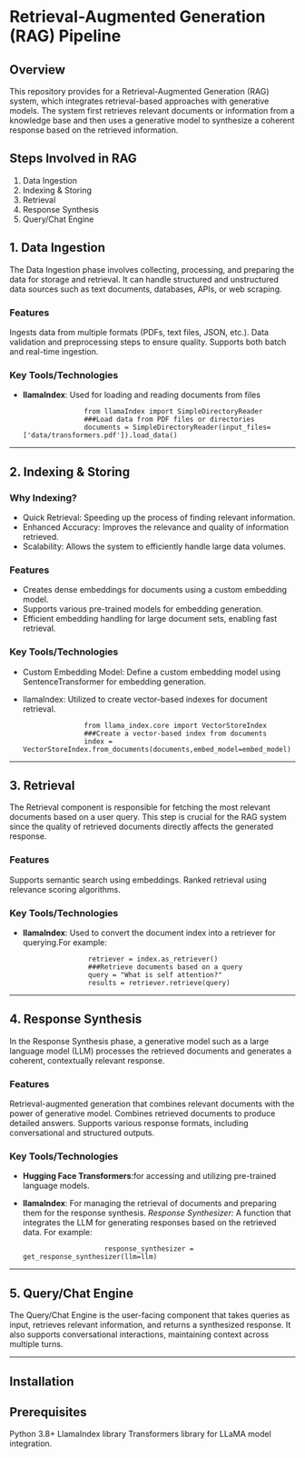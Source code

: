 
# Retrieval-Augmented Generation (RAG) Pipeline

## Overview
This repository provides for a Retrieval-Augmented Generation (RAG) system, which integrates retrieval-based approaches with generative models.
The system first retrieves relevant documents or information from a knowledge base and then uses a generative model to synthesize a coherent response based on the retrieved information.

## Steps Involved in RAG
1. Data Ingestion
2. Indexing & Storing
3. Retrieval
4. Response Synthesis
5. Query/Chat Engine


## 1. Data Ingestion
The Data Ingestion phase involves collecting, processing, and preparing the data for storage and retrieval.
It can handle structured and unstructured data sources such as text documents, databases, APIs, or web scraping.
### Features
Ingests data from multiple formats (PDFs, text files, JSON, etc.).
Data validation and preprocessing steps to ensure quality.
Supports both batch and real-time ingestion.
### Key Tools/Technologies
- **llamaIndex**: Used for loading and reading documents from files


                     from llamaIndex import SimpleDirectoryReader
                     ###Load data from PDF files or directories
                     documents = SimpleDirectoryReader(input_files=['data/transformers.pdf']).load_data()
********************************************
## 2. Indexing & Storing
### Why Indexing?
- Quick Retrieval: Speeding up the process of finding relevant information.
- Enhanced Accuracy: Improves the relevance and quality of information retrieved.
- Scalability: Allows the system to efficiently handle large data volumes.

### Features
- Creates dense embeddings for documents using a custom embedding model.
- Supports various pre-trained models for embedding generation.
- Efficient embedding handling for large document sets, enabling fast retrieval.

### Key Tools/Technologies
- Custom Embedding Model: Define a custom embedding model using SentenceTransformer for embedding generation. 
- llamaIndex: Utilized to create vector-based indexes for document retrieval.
  
                     from llama_index.core import VectorStoreIndex
                     ###Create a vector-based index from documents
                     index = VectorStoreIndex.from_documents(documents,embed_model=embed_model)
********************************************
## 3. Retrieval
The Retrieval component is responsible for fetching the most relevant documents based on a user query.
This step is crucial for the RAG system since the quality of retrieved documents directly affects the generated response.
### Features
Supports semantic search using embeddings.
Ranked retrieval using relevance scoring algorithms.
### Key Tools/Technologies
- **llamaIndex**: Used to convert the document index into a retriever for querying.For example:

                      retriever = index.as_retriever()
                      ###Retrieve documents based on a query
                      query = "What is self attention?"
                      results = retriever.retrieve(query)

********************************************
## 4. Response Synthesis
In the Response Synthesis phase, a generative model such as a large language model (LLM) processes the retrieved documents and generates a coherent,
contextually relevant response.
### Features
Retrieval-augmented generation that combines relevant documents with the power of generative model.
Combines retrieved documents to produce detailed answers.
Supports various response formats, including conversational and structured outputs.
### Key Tools/Technologies
- **Hugging Face Transformers**:for accessing and utilizing pre-trained language models.
- **llamaIndex**: For managing the retrieval of documents and preparing them for the response synthesis.
*Response Synthesizer:* A function that integrates the LLM for generating responses based on the retrieved data. For example:

                          response_synthesizer = get_response_synthesizer(llm=llm)

*******************************************  
## 5. Query/Chat Engine 
The Query/Chat Engine is the user-facing component that takes queries as input, retrieves relevant information,
and returns a synthesized response. It also supports conversational interactions, maintaining context across multiple turns.
*******************************************


## Installation
## Prerequisites
Python 3.8+
LlamaIndex library
Transformers library for LLaMA model integration.
